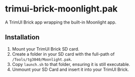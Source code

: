 # trimui-brick-moonlight.pak

A TrimUI Brick app wrapping the built-in Moonlight app.

## Installation

1. Mount your TrimUI Brick SD card.
2. Create a folder in your SD card with the full-path of `/Tools/tg3040/Moonlight.pak`.
3. Copy `launch.sh` to that folder, ensuring it is still executable.
4. Unmount your SD Card and insert it into your TrimUI Brick.
